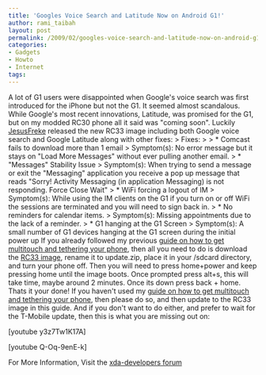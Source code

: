 ```yaml
---
title: 'Googles Voice Search and Latitude Now on Android G1!'
author: rami_taibah
layout: post
permalink: /2009/02/googles-voice-search-and-latitude-now-on-android-g1/
categories:
- Gadgets
- Howto
- Internet
tags: 
---
```

A lot of G1 users were disappointed when Google's voice search was first introduced for the iPhone but not the G1\. It seemed almost scandalous. While Google's most recent innovations, Latitude, was promised for the G1, but on my modded RC30 phone all it said was "coming soon".
Luckily [JesusFreke](/blog/tag/jesusfreke) released the new RC33 image including both Google voice search and Google Latitude along with other fixes:
\> Fixes:
\> 
\> \* Comcast fails to download more than 1 email 
\> Symptom(s): No error message but it stays on "Load More Messages" without ever pulling another email. 
\> \* "Messages" Stability Issue 
\> Symptom(s): When trying to send a message or exit the "Messaging" application you receive a pop up message that reads "Sorry! Activity Messaging (in application Messaging) is not responding. Force Close Wait" 
\> \* WiFi forcing a logout of IM 
\> Symptom(s): While using the IM clients on the G1 if you turn on or off WiFi the sessions are terminated and you will need to sign back in. 
\> \* No reminders for calendar items. 
\> Symptom(s): Missing appointments due to the lack of a reminder. 
\> \* G1 hanging at the G1 Screen 
\> Symptom(s): A small number of G1 devices hanging at the G1 screen during the initial power up
If you already followed my previous [guide on how to get multitouch and tethering your phone](/blog/gadgets/howto-multitouch-tethering-task-manager-for-android-g1/), then all you need to do is download the [RC33 image](http://jf.odiness.com/v1.41/JFv1.41_RC33.zip), rename it to update.zip, place it in your /sdcard directory, and turn your phone off. Then you will need to press home+power and keep pressing home until the image boots. Once prompted press alt+s, this will take time, maybe around 2 minutes. Once its down press back + home. Thats it your done!
If you haven't used my [guide on how to get multitouch and tethering your phone](/blog/gadgets/howto-multitouch-tethering-task-manager-for-android-g1/), then please do so, and then update to the RC33 image in this guide.
And if you don't want to do either, and prefer to wait for the T-Mobile update, then this is what you are missing out on:

\[youtube y3z7Tw1K17A\]

\[youtube Q-Oq-9enE-k\]

For More Information, Visit the [xda-developers forum](http://forum.xda-developers.com/showthread.php?p=3219972#post3219972)
